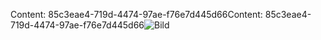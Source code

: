 <span data-ttu-id="aa79c-101">Content: 85c3eae4-719d-4474-97ae-f76e7d445d66</span><span class="sxs-lookup"><span data-stu-id="aa79c-101">Content: 85c3eae4-719d-4474-97ae-f76e7d445d66</span></span>![Bild](560ce7f4-5875-4c30-817f-4f30f101ea54.png)
